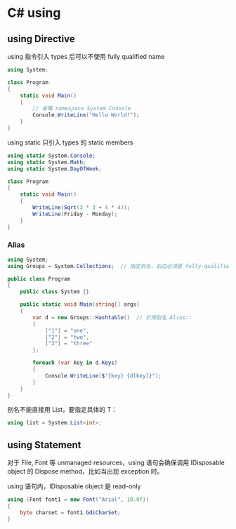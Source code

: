 # C# using

## using Directive

using 指令引入 types 后可以不使用 fully qualified name

```cs
using System;

class Program
{
    static void Main()
    {
        // 省略 namespace System.Console
        Console.WriteLine("Hello World!");
    }
}
```

using static 只引入 types 的 static members

```cs
using static System.Console;
using static System.Math;
using static System.DayOfWeek;

class Program
{
    static void Main()
    {
        WriteLine(Sqrt(3 * 3 + 4 * 4));
        WriteLine(Friday - Monday);
    }
}
```

### Alias


```cs
using System;
using Groups = System.Collections;  // 指定别名，右边必须是 fully-qualified type

public class Program
{
    public class System {}

    public static void Main(string[] args)
    {
        var d = new Groups::Hashtable()  // 引用别名 Alias::
        {
            ["1"] = "one",
            ["2"] = "two",
            ["3"] = "three"
        };

        foreach (var key in d.Keys)
        {
            Console.WriteLine($"{key} {d[key]}");
        }
    }
}
```

别名不能直接用 List<T>，要指定具体的 T：

```cs
using list = System.List<int>;
```

## using Statement

对于 File, Font 等 unmanaged resources，using 语句会确保调用 IDisposable object 的 Dispose method，比如当出现 exception 时。

using 语句内，IDisposable object 是 read-only

```cs
using (Font font1 = new Font("Arial", 10.0f))
{
    byte charset = font1.GdiCharSet;
}
```
